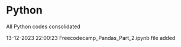 # Python
All Python codes consolidated

13-12-2023 22:00:23 Freecodecamp_Pandas_Part_2.ipynb file added
